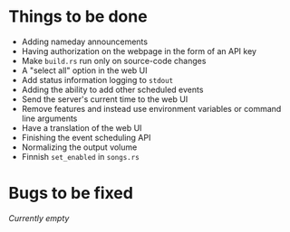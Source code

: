 # Things to be done
- Adding nameday announcements
- Having authorization on the webpage in the form of an API key
- Make `build.rs` run only on source-code changes
- A "select all" option in the web UI
- Add status information logging to `stdout`
- Adding the ability to add other scheduled events
- Send the server's current time to the web UI
- Remove features and instead use environment variables or command line arguments
- Have a translation of the web UI
- Finishing the event scheduling API
- Normalizing the output volume
- Finnish `set_enabled` in `songs.rs`
# Bugs to be fixed
_Currently empty_